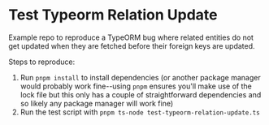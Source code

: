 # Test Typeorm Relation Update

Example repo to reproduce a TypeORM bug where related entities do not get updated when they are fetched before their foreign keys are updated.

Steps to reproduce:
1. Run `pnpm install` to install dependencies (or another package manager would probably work fine--using `pnpm` ensures you'll make use of the lock file but this only has a couple of straightforward dependencies and so likely any package manager will work fine)
2. Run the test script with `pnpm ts-node test-typeorm-relation-update.ts`
